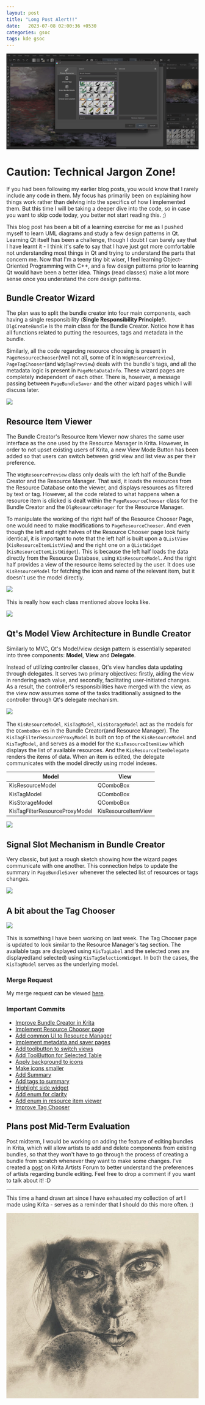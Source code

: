 ```yaml
---
layout: post
title: "Long Post Alert!!"
date:   2023-07-08 02:00:36 +0530
categories: gsoc
tags: kde gsoc
---
```


<!-- ![Bundle Creator](/assets/windmill.png) -->
![Bundle Creator](/assets/MidTerm.gif)


# Caution: Technical Jargon Zone!

If you had been following my earlier blog posts, you would know that I rarely include any code in them. My focus has primarily been on explaining how things work rather than delving into the specifics of how I implemented them. But this time I will be taking a deeper dive into the code, so in case you want to skip code today, you better not start reading this. ;)

This blog post has been a bit of a learning exercise for me as I pushed myself to learn UML diagrams and study a few design patterns in Qt. Learning Qt itself has been a challenge, though I doubt I can barely say that I have learnt it - I think it's safe to say that I have just got more comfortable not understanding most things in Qt and trying to understand the parts that concern me. Now that I'm a teeny tiny bit wiser, I feel learning Object-Oriented Programming with C++, and a few design patterns prior to learning Qt would have been a better idea. Things (read classes) make a lot more sense once you understand the core design patterns.

## Bundle Creator Wizard 

The plan was to split the bundle creator into four main components, each having a single responsibility (<b>Single Responsibility Principle</b>!). `DlgCreateBundle` is the main class for the Bundle Creator. Notice how it has all functions related to putting the resources, tags and metadata in the bundle. 

Similarly, all the code regarding resource choosing is present in `PageResourceChooser`(well not all, some of it in `WdgResourcePreview`), `PageTagChooser`(and `WdgTagPreview`) deals with the bundle's tags, and all the metadata logic is present in `PageMetaDataInfo`. These wizard pages are completely independent of each other. There is, however, a message passing between `PageBundleSaver` and the other wizard pages which I will discuss later.

![](https://i.postimg.cc/zv4H3hSq/Bundle-Creator-drawio-4.png)


## Resource Item Viewer

The Bundle Creator's Resource Item Viewer now shares the same user interface as the one used by the Resource Manager in Krita. However, in order to not upset existing users of Krita, a new View Mode Button has been added so that users can switch between grid view and list view as per their preference.

The `WdgResourcePreview` class only deals with the left half of the Bundle Creator and the Resource Manager. That said, it loads the resources from the Resource Database onto the viewer, and displays resources as filtered by text or tag. However, all the code related to what happens when a resource item is clicked is dealt within the `PageResourceChooser` class for the Bundle Creator and the `DlgResourceManager` for the Resource Manager. 

To manipulate the working of the right half of the Resource Chooser Page, one would need to make modifications to `PageResourceChooser`. And even though the left and right halves of the Resource Chooser page look fairly identical, it is important to note that the left half is built upon a `QListView` (`KisResourceItemListView`) and the right one on a `QListWidget` (`KisResourceItemListWidget`). This is because the left half loads the data directly from the Resource Database, using `KisResourceModel`. And the right half provides a view of the resource items selected by the user. It does use `KisResourceModel` for fetching the icon and name of the relevant item, but it doesn't use the model directly.

![](https://i.postimg.cc/K8n8rnwV/Resource-Page-drawio.png)

This is really how each class mentioned above looks like. 

![](https://i.postimg.cc/qqLLWmmF/Common-UI.jpg)

## Qt's Model View Architecture in Bundle Creator

Similarly to MVC, Qt's Model/view design pattern is essentially separated into three components: <b>Model</b>, <b>View</b> and <b>Delegate</b>.

Instead of utilizing controller classes, Qt's view handles data updating through delegates. It serves two primary objectives: firstly, aiding the view in rendering each value, and secondly, facilitating user-initiated changes. As a result, the controller's responsibilities have merged with the view, as the view now assumes some of the tasks traditionally assigned to the controller through Qt's delegate mechanism.

![](https://i.postimg.cc/t46NQNVd/mvc-drawio.png)

The `KisResourceModel`, `KisTagModel`, `KisStorageModel` act as the models for the `QComboBox`-es in the Bundle Creator(and Resource Manager). The `KisTagFilterResourceProxyModel` is built on top of the `KisResourceModel` and `KisTagModel`, and serves as a model for the `KisResourceItemView` which displays the list of available resources. And the `KisResourceItemDelegate` renders the items of data. When an item is edited, the delegate communicates with the model directly using model indexes.

| Model | View |
|-------|------|
| KisResourceModel|QComboBox|
| KisTagModel|QComboBox|
| KisStorageModel|QComboBox|
| KisTagFilterResourceProxyModel|KisResourceItemView|



![](https://i.postimg.cc/GpbmQbP0/test1-drawio-1.png)

## Signal Slot Mechanism in Bundle Creator

Very classic, but just a rough sketch showing how the wizard pages communicate with one another. This connection helps to update the summary in `PageBundleSaver` whenever the selected list of resources or tags changes.

![](https://i.postimg.cc/zvt4ywcy/Signal-Slot-drawio.png)


## A bit about the Tag Chooser

![](https://i.postimg.cc/44Ynbpt5/finaltags.png)

This is something I have been working on last week. The Tag Chooser page is updated to look similar to the Resource Manager's tag section. The available tags are displayed using `KisTagLabel` and the selected ones are displayed(and selected) using `KisTagSelectionWidget`. In both the cases, the `KisTagModel` serves as the underlying model.


### Merge Request 

My merge request can be viewed [here](https://invent.kde.org/graphics/krita/-/merge_requests/1802).


### Important Commits

- [Improve Bundle Creator in Krita](https://invent.kde.org/graphics/krita/-/merge_requests/1802/diffs?commit_id=2321de6a24a6013b090faf0e7f46fd442c8a2901)
- [Implement Resource Chooser page](https://invent.kde.org/graphics/krita/-/merge_requests/1802/diffs?commit_id=04d40bc22fd5ecc897ba87108ed135370c3e7298)
- [Add common UI to Resource Manager](https://invent.kde.org/graphics/krita/-/merge_requests/1802/diffs?commit_id=94c54d1806e035c076cfb6b92c3b9de3a9d69037)
- [Implement metadata and saver pages](https://invent.kde.org/graphics/krita/-/merge_requests/1802/diffs?commit_id=e0cd7e47e3c7a75f2b95cee694e387da1ce9c707)
- [Add toolbutton to switch views](https://invent.kde.org/graphics/krita/-/merge_requests/1802/diffs?commit_id=3cb54b26df4a290fc8961f7415139cb2274839b4)
- [Add ToolButton for Selected Table](https://invent.kde.org/graphics/krita/-/merge_requests/1802/diffs?commit_id=b950caf321f7ea50fae9576f553ee686aa438f6c)
- [Apply background to icons](https://invent.kde.org/graphics/krita/-/merge_requests/1802/diffs?commit_id=0553ff71046e8136241d03a17eb4dfcd637e9472)
- [Make icons smaller](https://invent.kde.org/graphics/krita/-/merge_requests/1802/diffs?commit_id=f672e61b865ed96b6dfa804449dc7829630d78ec)
- [Add Summary](https://invent.kde.org/graphics/krita/-/merge_requests/1802/diffs?commit_id=443121afd18b366c96454b3f2098e8e5bf7fd2ec)
- [Add tags to summary](https://invent.kde.org/graphics/krita/-/merge_requests/1802/diffs?commit_id=7bdf10e36639aa5ceec4103487f214fb1d213134)
- [Highlight side widget](https://invent.kde.org/graphics/krita/-/merge_requests/1802/diffs?commit_id=0d3a34baf12df9a129de3823cf456e7959e4aed5)
- [Add enum for clarity](https://invent.kde.org/graphics/krita/-/merge_requests/1802/diffs?commit_id=90c8e2f6b8bc08a41c392a6c10f2fdd400779e39)
- [Add enum in resource item viewer](https://invent.kde.org/graphics/krita/-/merge_requests/1802/diffs?commit_id=bacde075314042be235284c28270d4b9f5cacde5)
- [Improve Tag Chooser](https://invent.kde.org/graphics/krita/-/merge_requests/1802/diffs?commit_id=6b257ec14c6cfec87cf0df1f947a09463c557047)
<!-- - [Resolve merge conflicts, add edit bundle button](https://invent.kde.org/graphics/krita/-/merge_requests/1802/diffs?commit_id=24813e070a4e965521e3e6fb91ac5440b3c77cc4), [Resolve conflicts](https://invent.kde.org/graphics/krita/-/merge_requests/1802/diffs?commit_id=dc4612ae8909629bc8b2f045eafa87b56e1acf24) -->


## Plans post Mid-Term Evaluation

Post midterm, I would be working on adding the feature of editing bundles in Krita, which will allow artists to add and delete components from existing bundles, so that they won't have to go through the process of creating a bundle from scratch whenever they want to make some changes. I've created a [post](https://krita-artists.org/t/bundle-editor-new-feature/69635) on Krita Artists Forum to better understand the preferences of artists regarding bundle editing. Feel free to drop a comment if you want to talk about it! :D 

-----------
This time a hand drawn art since I have exhausted my collection of art I made using Krita - serves as a  reminder that I should do this more often. :) 

![Hand Drawn](/assets/handDrawn.jpeg)
